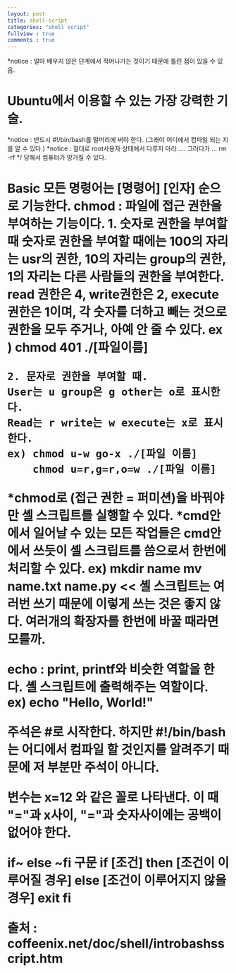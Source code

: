 ```yaml
---
layout: post
title: shell-script
categories: "shell script"
fullview : true
comments : true
---
```

*notice : 얼마 배우지 않은 단계에서 적어나가는 것이기 때문에 틀린 점이 있을 수 있음.
<h1> Ubuntu에서 이용할 수 있는 가장 강력한 기술. </h1>

*notice : 반드시 #!/bin/bash를 말머리에 써야 한다. (그래야 어디에서 컴파일 되는 지를 알 수 있다.)
*notice : 절대로 root사용자 상태에서 다루지 마라..... 그러다가.... rm -rf */ 당해서 컴퓨터가 망가질 수 있다.

<h1> Basic </hi>
모든 명령어는 [명령어] [인자] 순으로 기능한다.
chmod : 파일에 접근 권한을 부여하는 기능이다.
	1. 숫자로 권한을 부여할 때
	숫자로 권한을 부여할 때에는 100의 자리는 usr의 권한, 10의 자리는 group의 권한, 1의 자리는 다른 사람들의 권한을 부여한다.
	read 권한은 4, write권한은 2, execute 권한은 1이며, 각 숫자를 더하고 빼는 것으로 권한을 모두 주거나, 아예 안 줄 수 있다.
	ex ) chmod 401 ./[파일이름]

	2. 문자로 권한을 부여할 때.
	User는 u group은 g other는 o로 표시한다.
	Read는 r write는 w execute는 x로 표시한다.
	ex) chmod u-w go-x ./[파일 이름]
		chmod u=r,g=r,o=w ./[파일 이름]
*chmod로 (접근 권한 = 퍼미션)을 바꿔야만 셸 스크립트를 실행할 수 있다.
*cmd안에서 일어날 수 있는 모든 작업들은 cmd안에서 쓰듯이 셸 스크립트를 씀으로서 한번에 처리할 수 있다.
ex) mkdir name
	mv name.txt name.py << 셸 스크립트는 여러번 쓰기 때문에 이렇게 쓰는 것은 좋지 않다. 여러개의 확장자를 한번에 바꿀 때라면 모를까.


echo : print, printf와 비슷한 역할을 한다. 셸 스크립트에 출력해주는 역할이다.
	ex) echo "Hello, World!"

주석은 #로 시작한다. 하지만 #!/bin/bash는 어디에서 컴파일 할 것인지를 알려주기 때문에 저 부분만 주석이 아니다.

변수는
x=12
와 같은 꼴로 나타낸다. 이 때 "="과 x사이, "="과 숫자사이에는 공백이 없어야 한다.

if~ else ~fi 구문
if [조건]
then
[조건이 이루어질 경우]
else
[조건이 이루어지지 않을 경우]
exit
fi





출처 : coffeenix.net/doc/shell/introbashsscript.htm

